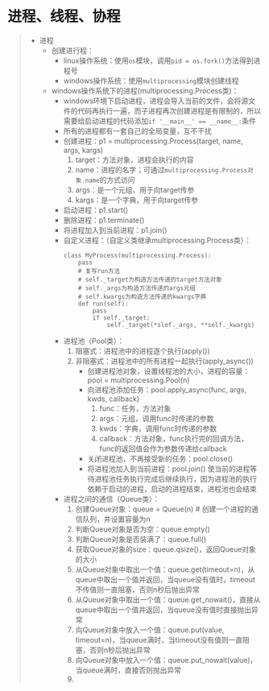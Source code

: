 # 进程、线程、协程
>* 进程
>   * 创建进行程：
>       * linux操作系统：使用```os```模块，调用```pid = os.fork()```方法得到进程号
>       * windows操作系统：使用```multiprocessing```模块创建线程
>   * windows操作系统下的进程(multiprocessing.Process类)：
>       * windows环境下启动进程，进程会导入当前的文件，会将源文件的代码再执行一遍，而子进程再次创建进程是有限制的，所以需要给启动进程的代码添加```if '__main__' == __name__:```条件
>       * 所有的进程都有一套自己的全局变量，互不干扰
>       * 创建进程：p1 = multiprocessing.Process(target, name, args, kargs)
>           1. target：方法对象，进程会执行的内容
>           2. name：进程的名字；可通过```multiprocessing.Process对象.name```的方式访问
>           3. args：是一个元组，用于向target传参
>           4. kargs：是一个字典，用于向target传参
>       * 启动进程：p1.start()
>       * 删除进程：p1.terminate()
>       * 将进程加入到当前进程：p1.join()
>       * 自定义进程：（自定义类继承multiprocessing.Process类）：
>           ```
>           class MyProcess(multiprocessing.Process):
>               pass
>               # 复写run方法
>               # self._target为构造方法传递的target方法对象
>               # self._args为构造方法传递的args元组
>               # self.kwargs为构造方法传递的kwargs字典
>               def run(self):
>                   pass
>                   if self._target:
>                       self._target(*slef._args, **self._kwargs)
>           ```
>       * 进程池（Pool类）：
>           1. 阻塞式：进程池中的进程逐个执行(apply())
>           2. 非阻塞式：进程池中的所有进程一起执行(apply_async())
>               * 创建进程池对象，设置线程池的大小，进程的容量：pool = multiprocessing.Pool(n)
>               * 向进程池添加任务：pool.apply_async(func, args, kwds, callback)
>                   1. func：任务，方法对象
>                   2. args：元组，调用func时传递的参数
>                   3. kwds：字典，调用func时传递的参数
>                   4. callback：方法对象，func执行完的回调方法，func的返回值会作为参数传递给callback
>               * 关闭进程池，不再接受新的任务：pool.close()
>               * 将进程池加入到当前进程：pool.join() 使当前的进程等待进程池任务执行完成后继续执行，因为进程池的执行依赖于启动的进程，启动的进程结束，进程池也会结束
>       * 进程之间的通信（Queue类）：
>           1. 创建Queue对象：queue = Queue(n) # 创建一个进程的通信队列，并设置容量为n
>           2. 判断Queue对象是否为空：queue.empty()
>           3. 判断Queue对象是否装满了：queue.full()
>           4. 获取Queue对象的size：queue.qsize()，返回Queue对象的大小
>           5. 从Queue对象中取出一个值：queue.get(timeout=n)，从queue中取出一个值并返回，当queue没有值时，timeout不传值则一直阻塞，否则n秒后抛出异常
>           6. 从Queue对象中取出一个值：queue.get_nowait()，直接从queue中取出一个值并返回，当queue没有值时直接抛出异常
>           7. 向Queue对象中放入一个值：queue.put(value, timeout=n)，当queue满时，当timeout没有值则一直阻塞，否则n秒后抛出异常
>           8. 向Queue对象中放入一个值：queue.put_nowait(value)，当queue满时，直接否则抛出异常
>           9. 
>
>
